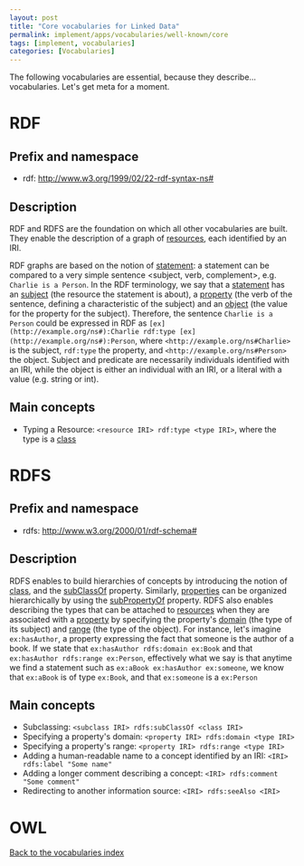 ```yaml
---
layout: post
title: "Core vocabularies for Linked Data"
permalink: implement/apps/vocabularies/well-known/core
tags: [implement, vocabularies]
categories: [Vocabularies]
---
```


The following vocabularies are essential, because they describe... vocabularies. Let's get meta for a moment.

# <a id='rdf'/> RDF

## Prefix and namespace
- rdf: http://www.w3.org/1999/02/22-rdf-syntax-ns#

## Description

RDF and RDFS are the foundation on which all other vocabularies are built. They enable the description of a graph of [resources](rdfs:Resource), each identified by an IRI.

RDF graphs are based on the notion of [statement](rdf:Statement): a statement can be compared to a very simple sentence <subject, verb, complement>, e.g. `Charlie is a Person`. In the RDF terminology, we say that a [statement](rdf:Statement) has an [subject](rdf:subject) (the resource the statement is about), a [property](rdf:property) (the verb of the sentence, defining a characteristic of the subject) and an [object](rdf:object) (the value for the property for the subject). Therefore, the sentence `Charlie is a Person` could be expressed in RDF as `[ex](http://example.org/ns#):Charlie rdf:type [ex](http://example.org/ns#):Person`, where `<http://example.org/ns#Charlie>` is the subject, `rdf:type` the property, and `<http://example.org/ns#Person>` the object. Subject and predicate are necessarily individuals identified with an IRI, while the object is either an individual with an IRI, or a literal with a value (e.g. string or int).

## Main concepts

- Typing a Resource: `<resource IRI> rdf:type <type IRI>`, where the type is a [class](rdfs:Class)

# <a id='rdfs'/> RDFS

## Prefix and namespace
- rdfs: http://www.w3.org/2000/01/rdf-schema#

## Description

RDFS enables to build hierarchies of concepts by introducing the notion of [class](rdfs:Class), and the [subClassOf](rdfs:subClassOf) property. Similarly, [properties](rdf:Property) can be organized hierarchically by using the [subPropertyOf](rdfs:subPropertyOf) property. RDFS also enables describing the types that can be attached to [resources](rdfs:Resource) when they are associated with a [property](rdf:Property) by specifying the property's [domain](rdfs:domain) (the type of its subject) and [range](rdfs:range) (the type of the object). For instance, let's imagine `ex:hasAuthor`, a property expressing the fact that someone is the author of a book. If we state that `ex:hasAuthor rdfs:domain ex:Book` and that `ex:hasAuthor rdfs:range ex:Person`, effectively what we say is that anytime we find a statement such as `ex:aBook ex:hasAuthor ex:someone`, we know that `ex:aBook` is of type `ex:Book`, and that `ex:someone` is a `ex:Person`

## Main concepts

- Subclassing: `<subclass IRI> rdfs:subClassOf <class IRI>`
- Specifying a property's domain: `<property IRI> rdfs:domain <type IRI>`
- Specifying a property's range: `<property IRI> rdfs:range <type IRI>`
- Adding a human-readable name to a concept identified by an IRI: `<IRI> rdfs:label "Some name"`
- Adding a longer comment describing a concept: `<IRI> rdfs:comment "Some comment"`
- Redirecting to another information source: `<IRI> rdfs:seeAlso <IRI>`

# <a id='owl'/> OWL

[Back to the vocabularies index](/implement/apps/vocabularies/well-known)
